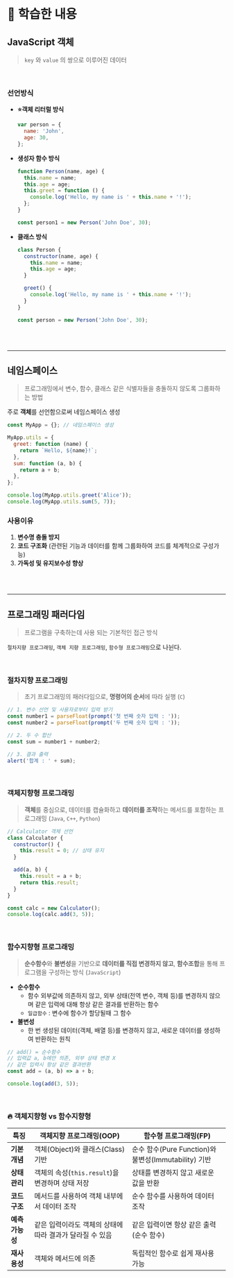 # 🎯 학습한 내용

## JavaScript 객체

> `key` 와 `value` 의 쌍으로 이루어진 데이터

<br>

### 선언방식

- **⭐객체 리터럴 방식**
  ```javascript
  var person = {
    name: 'John',
    age: 30,
  };
  ```
- **생성자 함수 방식**

  ```javascript
  function Person(name, age) {
    this.name = name;
    this.age = age;
    this.greet = function () {
      console.log('Hello, my name is ' + this.name + '!');
    };
  }

  const person1 = new Person('John Doe', 30);
  ```

- **클래스 방식**

  ```javascript
  class Person {
    constructor(name, age) {
      this.name = name;
      this.age = age;
    }

    greet() {
      console.log('Hello, my name is ' + this.name + '!');
    }
  }

  const person = new Person('John Doe', 30);
  ```

<br><br>

---

## 네임스페이스

> 프로그래밍에서 변수, 함수, 클래스 같은 식별자들을 충돌하지 않도록 그룹화하는 방법

주로 **객체**를 선언함으로써 네임스페이스 생성

```javascript
const MyApp = {}; // 네임스페이스 생성

MyApp.utils = {
  greet: function (name) {
    return `Hello, ${name}!`;
  },
  sum: function (a, b) {
    return a + b;
  },
};

console.log(MyApp.utils.greet('Alice'));
console.log(MyApp.utils.sum(5, 7));
```

### 사용이유

1. **변수명 충돌 방지**
2. **코드 구조화** (관련된 기능과 데이터를 함께 그룹화하여 코드를 체계적으로 구성가능)
3. **가독성 및 유지보수성 향상**

<br><br>

---

## 프로그래밍 패러다임

> 프로그램을 구축하는데 사용 되는 기본적인 접근 방식

`절차지향 프로그래밍`, `객체 지향 프로그래밍`, `함수형 프로그래밍`으로 나뉜다.

<br>

### 절차지향 프로그래밍

> 초기 프로그래밍의 패러다임으로, **명령어의 순서**에 따라 실행 (`C`)

```javascript
// 1. 변수 선언 및 사용자로부터 입력 받기
const number1 = parseFloat(prompt('첫 번째 숫자 입력 : '));
const number2 = parseFloat(prompt('두 번째 숫자 입력 : '));

// 2. 두 수 합산
const sum = number1 + number2;

// 3. 결과 출력
alert('합계 : ' + sum);
```

<br>

### 객체지향형 프로그래밍

> **객체**를 중심으로, 데이터를 캡슐화하고 **데이터를 조작**하는 메서드를 포함하는 프로그래밍 (`Java`, `C++`, `Python`)

```javascript
// Calculator 객체 선언
class Calculator {
  constructor() {
    this.result = 0; // 상태 유지
  }

  add(a, b) {
    this.result = a + b;
    return this.result;
  }
}

const calc = new Calculator();
console.log(calc.add(3, 5));
```

<br>

### 함수지향형 프로그래밍

> **순수함수**와 **불변성**을 기반으로 **데이터를 직접 변경하지 않고**, **함수조합**을 통해 프로그램을 구성하는 방식 (`JavaScript`)

- **순수함수**
  - 함수 외부값에 의존하지 않고, 외부 상태(전역 변수, 객체 등)를 변경하지 않으며 같은 입력에 대해 항상 같은 결과를 반환하는 함수
  - `일급함수` : 변수에 함수가 할당될때 그 함수
- **불변성**
  - 한 번 생성된 데이터(객체, 배열 등)를 변경하지 않고, 새로운 데이터를 생성하여 반환하는 원칙

```javascript
// add() = 순수함수
// 입력값 a, b에만 의존, 외부 상태 변경 X
// 같은 입력시 항상 같은 결과반환
const add = (a, b) => a + b;

console.log(add(3, 5));
```

<br>

### 🔥 객체지향형 vs 함수지향형

| 특징            | 객체지향 프로그래밍(OOP)                                 | 함수형 프로그래밍(FP)                                |
| --------------- | -------------------------------------------------------- | ---------------------------------------------------- |
| **기본 개념**   | 객체(Object)와 클래스(Class) 기반                        | 순수 함수(Pure Function)와 불변성(Immutability) 기반 |
| **상태 관리**   | 객체의 속성(`this.result`)을 변경하며 상태 저장          | 상태를 변경하지 않고 새로운 값을 반환                |
| **코드 구조**   | 메서드를 사용하여 객체 내부에서 데이터 조작              | 순수 함수를 사용하여 데이터 조작                     |
| **예측 가능성** | 같은 입력이라도 객체의 상태에 따라 결과가 달라질 수 있음 | 같은 입력이면 항상 같은 출력 (순수 함수)             |
| **재사용성**    | 객체와 메서드에 의존                                     | 독립적인 함수로 쉽게 재사용 가능                     |
